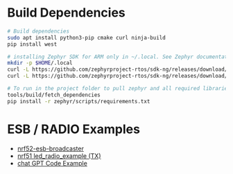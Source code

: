 # Build Dependencies

```bash
# Build dependencies
sudo apt install python3-pip cmake curl ninja-build
pip install west

# installing Zephyr SDK for ARM only in ~/.local. See Zephyr documentation for other possible location.
mkdir -p $HOME/.local
curl -L https://github.com/zephyrproject-rtos/sdk-ng/releases/download/v0.16.0/zephyr-sdk-0.16.0_linux-x86_64_minimal.tar.xz | tar xJ -C $HOME/.local/
curl -L https://github.com/zephyrproject-rtos/sdk-ng/releases/download/v0.16.0/toolchain_linux-x86_64_arm-zephyr-eabi.tar.xz | tar xJ -C $HOME/.local/zephyr-sdk-0.16.0/

# To run in the project folder to pull zephyr and all required libraries
tools/build/fetch_dependencies
pip install -r zephyr/scripts/requirements.txt
```

# ESB / RADIO Examples

- [nrf52-esb-broadcaster](https://github.com/NordicPlayground/nrf52-esb-broadcaster/tree/master)
- [nrf51 led_radio_example (TX)](https://github.com/finnurtorfa/nrf51/tree/master/lib/nrf51sdk/Nordic/nrf51822/Board/pca10000/led_radio_example)
- [chat GPT Code Example](https://forum.mysensors.org/topic/12188/using-chatgpt-to-write-code-for-the-nrf52840)
